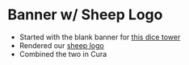 # Banner w/ Sheep Logo

* Started with the blank banner for
    [this dice tower](https://www.thingiverse.com/thing:1276711)
* Rendered our [sheep logo](../common/)
* Combined the two in Cura
